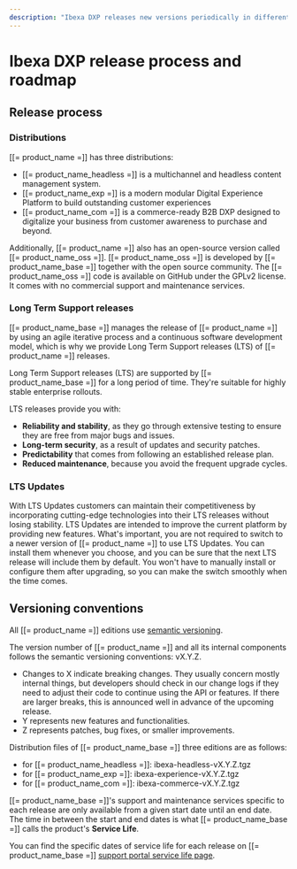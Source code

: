 ```yaml
---
description: "Ibexa DXP releases new versions periodically in different flavors: Ibexa Headless, Ibexa Experience and Ibexa Commerce, plus open-source Ibexa OSS."
---
```


# Ibexa DXP release process and roadmap

## Release process

### Distributions

[[= product_name =]] has three distributions:

- [[= product_name_headless =]] is a multichannel and headless content management system.
- [[= product_name_exp =]] is a modern modular Digital Experience Platform to build outstanding customer experiences
- [[= product_name_com =]] is a commerce-ready B2B DXP designed to digitalize your business from customer awareness to purchase and beyond.

Additionally, [[= product_name =]] also has an open-source version called [[= product_name_oss =]].
[[= product_name_oss =]] is developed by [[= product_name_base =]] together with the open source community.
The [[= product_name_oss =]] code is available on GitHub under the GPLv2 license.
It comes with no commercial support and maintenance services.

### Long Term Support releases

[[= product_name_base =]] manages the release of [[= product_name =]] by using an agile iterative process and a continuous software development model, which is why we provide Long Term Support releases (LTS) of [[= product_name =]] releases.

Long Term Support releases (LTS) are supported by [[= product_name_base =]] for a long period of time.
They're suitable for highly stable enterprise rollouts.

LTS releases provide you with:

- **Reliability and stability**, as they go through extensive testing to ensure they are free from major bugs and issues.
- **Long-term security**, as a result of updates and security patches.
- **Predictability** that comes from following an established release plan.
- **Reduced maintenance**, because you avoid the frequent upgrade cycles.

### LTS Updates

With LTS Updates customers can maintain their competitiveness by incorporating cutting-edge technologies into their LTS releases without losing stability.
LTS Updates are intended to improve the current platform by providing new features.
What's important, you are not required to switch to a newer version of [[= product_name =]] to use LTS Updates.
You can install them whenever you choose, and you can be sure that the next LTS release will include them by default.
You won't have to manually install or configure them after upgrading, so you can make the switch smoothly when the time comes.

## Versioning conventions

All [[= product_name =]] editions use [semantic versioning](https://semver.org/).

The version number of [[= product_name =]] and all its internal components follows the semantic versioning conventions: vX.Y.Z.

- Changes to X indicate breaking changes. They usually concern mostly internal things, but developers should check in our change logs if they need to adjust their code to continue using the API or features. If there are larger breaks, this is announced well in advance of the upcoming release.
- Y represents new features and functionalities.
- Z represents patches, bug fixes, or smaller improvements.

Distribution files of [[= product_name_base =]] three editions are as follows:

- for [[= product_name_headless =]]: ibexa-headless-vX.Y.Z.tgz
- for [[= product_name_exp =]]: ibexa-experience-vX.Y.Z.tgz
- for [[= product_name_com =]]: ibexa-commerce-vX.Y.Z.tgz

[[= product_name_base =]]'s support and maintenance services specific to each release are only available from a given start date until an end date.
The time in between the start and end dates is what [[= product_name_base =]] calls the product's **Service Life**.

You can find the specific dates of service life for each release on [[= product_name_base =]] [support portal service life page](https://support.ibexa.co/Public/Service-Life).
